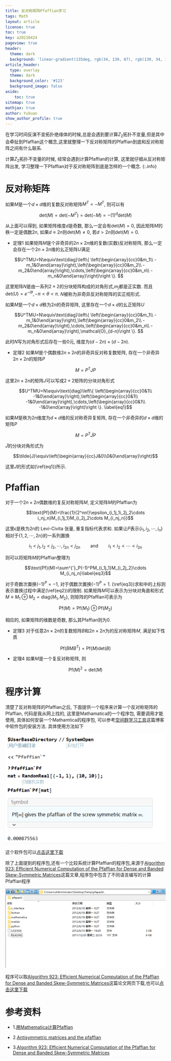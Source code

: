 ```yaml
---
title: 反对称矩阵Pfaffian学习
tags: Math
layout: article
license: true
toc: true
key: a20210424
pageview: true
header:
  theme: dark
  background: 'linear-gradient(135deg, rgb(34, 139, 87), rgb(139, 34, 139))'
article_header:
  type: overlay
  theme: dark
  background_color: '#123'
  background_image: false
aside:
    toc: true
sitemap: true
mathjax: true
author: YuXuan
show_author_profile: true
---
```

在学习时间反演不变拓扑绝缘体的时候,总是会遇到要计算$Z_2$拓扑不变量,但是其中会牵扯到Pfaffian这个概念,这里就整理一下反对称矩阵的Pfaffian到底和反对称矩阵之间有什么联系.
<!--more-->

计算$Z_2$拓扑不变量的时候, 经常会遇到计算Pfaffian的计算, 这里就仔细从反对称矩阵出发, 学习整理一下Pfaffian对于反对称矩阵到底是怎样的一个概念.
{:.info}
# 反对称矩阵
如果$M$是一个$d\times d$维的复数反对称矩阵$M^T=-M^T$, 则可以有 

$$\text{det}(M)=\text{det}(-M^T)=\text{det}(-M)=-(1)^d\text{det}(M)$$

从上面可以得到, 如果矩阵维度$d$是奇数, 那么一定会有$\text{det}(M)=0$, 因此矩阵$M$的秩一定是偶数$2n$, 如果$d\equiv2n$则$\text{det}(M)\neq 0$, 若$d>2n$则$\text{det}(M)=0$.  

 - 定理1
如果矩阵$M$是个非奇异的$2n\times 2n$维的复数(实数)反对称矩阵, 那么一定会存在一个$2n\times 2n$维的幺正矩阵$U$满足

$$U^TMU=N\equiv\text{diag}\left\{ \left(\begin{array}{cc}0&m_1\\
-m_1&0\end{array}\right),\left(\begin{array}{cc}0&m_2\\
-m_2&0\end{array}\right),\cdots,\left(\begin{array}{cc}0&m_n\\
-m_n&0\end{array}\right)\right \}. $$
    
这里矩阵$N$是由一系列$2\times 2$的分块矩阵构成的对角形式,$m_j$都是正实数. 而且$\text{det}(U)=e^{-i\theta},-\pi<\theta<\pi$. $N$被称为非奇异反对称矩阵的实正规形式.

如果$M$是一个$d\times d$秩为$2n$的奇异矩阵, 这里存在一个$d\times d$的幺正矩阵$U$

$$U^TMU=N\equiv\text{diag}\left\{ \left(\begin{array}{cc}0&m_1\\
-m_1&0\end{array}\right),\left(\begin{array}{cc}0&m_2\\
-m_2&0\end{array}\right),\cdots,\left(\begin{array}{cc}0&m_n\\
-m_n&0\end{array}\right),\mathcal{O}_{d-n}\right \}. $$

此时$N$写为对角形式后存在一些0元, 维度为$(d-2n)\times(d-2n)$.

- 定理2
如果$M$是个偶数维$2n\times 2n$的非奇异反对称复数矩阵, 存在一个非奇异$2n\times 2n$的矩阵$P$

$$M=P^TJP$$

这里$2n\times 2n$的矩阵$J$可以写成$2\times 2$矩阵的分块对角形式

$$U^TMU=N\equiv\text{diag}\left\{ \left(\begin{array}{cc}0&1\\
-1&0\end{array}\right),\left(\begin{array}{cc}0&1\\
-1&0\end{array}\right),\cdots,\left(\begin{array}{cc}0&1\\
-1&0\end{array}\right)\right \}. \label{eq1}$$

如果$M$是秩为$2n$维度为$d\times d$维的反对称奇异复矩阵, 存在一个非奇异的$d\times d$维的矩阵$P$

$$M=P^T\tilde{J}P$$

$\tilde{J}$的分块对角形式为

$$\tilde{J}\equiv\left(\begin{array}{cc}J&0\\0&0\end{array}\right)$$

这里$J$的形式如(\ref{eq1})所示.

# Pfaffian
对于一个$2n\times 2n$偶数维的复反对称矩阵$M$, 定义矩阵$M$的Pfaffian为

$$\text{Pf}(M)=\frac{1}{2^nn!}\epsilon_{i_1j_1i_2j_2\cdots i_nj_n}M_{i_1j_1}M_{i_2j_2\cdots M_{i_nj_n}}$$

这里$\epsilon$是秩为2n的 Levi-Civita 张量, 重复指标代表求和. 如果让$P$表示$\{i_1,i_2,\cdots,i_n\}$相对于$\{1,2,\cdots,2n\}$的一系列置换

$$i_1\lt j_1,i_2\lt j_2,\cdots,i_{2n}\lt j_{2n}\qquad\text{and}\qquad i_1\lt i_2\lt\cdots\lt i_{2n}\label{eq2}$$

则可以将矩阵$M$的Pfaffian整理为

$$\text{Pf}(M)=\sum^{'}_P(-1)^PM_{i_1j_1}M_{i_2j_2}\cdots M_{i_nj_n}\label{eq3}$$

对于奇数次置换$(-1)^P=-1$, 对于偶数次置换$(-1)^P=1$. (\ref{eq3})求和中的上标则表示置换过程中满足(\ref{eq2})的限制. 如果矩阵$M$可以表示为分块对角直和形式$M\equiv M_1\oplus M_2=\text{diag}\{M_1,M_2\}$, 则矩阵的Pfaffian可表示为

$$\text{Pf}(M)=\text{Pf}(M_1)\oplus\text{Pf}(M_2)$$

相应的, 如果矩阵的维数是奇数, 那么其Pfaffian则为0.

- 定理3
对于任意$2n\times 2n$的复数矩阵$B$和$2n\times 2n$为的反对称矩阵$M$, 满足如下性质

$$\text{Pf}(BMB^T)=\text{Pf}(M)\text{det}(B)$$

- 定理4
如果$M$是一个复反对称矩阵, 则

$$\text{Pf}(M)^2=\text{det}(M)$$

# 程序计算
清楚了反对称矩阵的Pfaffian之后, 下面提供一个程序来计算一个反对称矩阵的Pfaffian, 代码是我从网上找的, 这里是Mathamatica的一个程序包, 需要调用才能使用, 具体如何安装一个Mathamtica的程序包, 可以参考[空间群学习工具](https://yxli8023.github.io/2021/04/19/SpacGroup.html)这篇博客中软件包的安装方法. 具体使用方法如下


![png](/assets/images/topology/pf1.png)

这个软件包可以[点击这里下载](/assets/data/Pfaffian.zip)

除了上面提到的程序包,还有一个比较系统计算Pfaffian的程序包,来源于[Algorithm 923: Efficient Numerical Computation of the Pfaffian for Dense and Banded Skew-Symmetric Matrices](https://dl.acm.org/doi/10.1145/2331130.2331138)这篇文章,程序包中包含了不同语言编写的计算Pfaffian程序

![png](/assets/images/Fortran/pfaffian2.png)

程序可以取[Algorithm 923: Efficient Numerical Computation of the Pfaffian for Dense and Banded Skew-Symmetric Matrices](https://dl.acm.org/doi/10.1145/2331130.2331138)这篇论文网页下载,也可以[点击这里下载](/assets/data/pfaffian.zip)

# 参考资料
- 1.[用Mathematica计算Pfaffian](https://www.douban.com/note/273541840/)

- 2.[Antisymmetric matrices and the pfaffian](/assets/pdf/pfaffian15.pdf)

- 3.[Algorithm 923: Efficient Numerical Computation of the Pfaffian for Dense and Banded Skew-Symmetric Matrices](https://dl.acm.org/doi/10.1145/2331130.2331138)